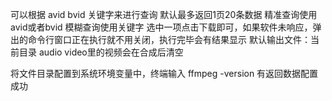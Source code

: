 可以根据 avid  bvid  关键字来进行查询
默认最多返回1页20条数据
精准查询使用avid或者bvid
模糊查询使用关键字
选中一项点击下载即可，如果软件未响应，弹出的命令行窗口正在执行就不用关闭，执行完毕会有结果显示
默认输出文件：当前目录
audio video里的视频会在合成后清空

将文件目录配置到系统环境变量中，终端输入 ffmpeg -version 有返回数据配置成功